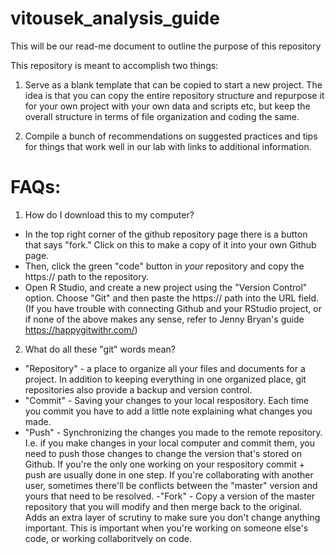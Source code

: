 # vitousek_analysis_guide

This will be our read-me document to outline the purpose of this repository 

This repository is meant to accomplish two things:

1. Serve as a blank template that can be copied to start a new project. The idea is that you can copy the entire repository structure and repurpose it for your own project with your own data and scripts etc, but keep the overall structure in terms of file organization and coding the same.

2. Compile a bunch of recommendations on suggested practices and tips for things that work well in our lab with links to additional information.


# FAQs: 

1. How do I download this to my computer? 
- In the top right corner of the github repository page there is a button that says "fork." Click on this to make a copy of it into your own Github page. 
- Then, click the green "code" button in *your* repository and copy the https:// path to the repository. 
- Open R Studio, and create a new project using the "Version Control" option. Choose "Git" and then paste the https:// path into the URL field. 
(If you have trouble with connecting Github and your RStudio project, or if none of the above makes any sense, refer to Jenny Bryan's guide https://happygitwithr.com/)

2. What do all these "git" words mean? 
- "Repository" - a place to organize all your files and documents for a project. In addition to keeping everything in one organized place, git repositories also provide a backup and version control. 
- "Commit" - Saving your changes to your local respository. Each time you commit you have to add a little note explaining what changes you made. 
- "Push" - Synchronizing the changes you made to the remote repository. I.e. if you make changes in your local computer and commit them, you need to push those changes to change the version that's stored on Github. If you're the only one working on your respository commit + push are usually done in one step. If you're collaborating with another user, sometimes there'll be conflicts between the "master" version and yours that need to be resolved. 
-"Fork" - Copy a version of the master repository that you will modify and then merge back to the original. Adds an extra layer of scrutiny to make sure you don't change anything important. This is important when you're working on someone else's code, or working collaboritvely on code. 

